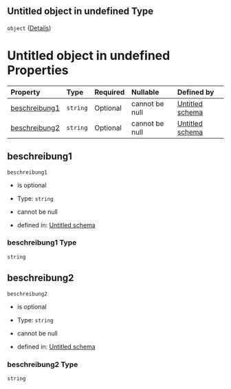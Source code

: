 ## Untitled object in undefined Type

`object` ([Details](beschreibung.md))

# Untitled object in undefined Properties

| Property                        | Type     | Required | Nullable       | Defined by                                                                                                                                                                              |
| :------------------------------ | :------- | :------- | :------------- | :-------------------------------------------------------------------------------------------------------------------------------------------------------------------------------------- |
| [beschreibung1](#beschreibung1) | `string` | Optional | cannot be null | [Untitled schema](beschreibung-properties-beschreibung1.md "https://raw.githubusercontent.com/conuti-gmbh/bo4e/main/schemas/v1/com/Beschreibung.schema.json#/properties/beschreibung1") |
| [beschreibung2](#beschreibung2) | `string` | Optional | cannot be null | [Untitled schema](beschreibung-properties-beschreibung2.md "https://raw.githubusercontent.com/conuti-gmbh/bo4e/main/schemas/v1/com/Beschreibung.schema.json#/properties/beschreibung2") |

## beschreibung1



`beschreibung1`

*   is optional

*   Type: `string`

*   cannot be null

*   defined in: [Untitled schema](beschreibung-properties-beschreibung1.md "https://raw.githubusercontent.com/conuti-gmbh/bo4e/main/schemas/v1/com/Beschreibung.schema.json#/properties/beschreibung1")

### beschreibung1 Type

`string`

## beschreibung2



`beschreibung2`

*   is optional

*   Type: `string`

*   cannot be null

*   defined in: [Untitled schema](beschreibung-properties-beschreibung2.md "https://raw.githubusercontent.com/conuti-gmbh/bo4e/main/schemas/v1/com/Beschreibung.schema.json#/properties/beschreibung2")

### beschreibung2 Type

`string`
